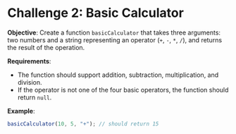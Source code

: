 # Challenge 2: Basic Calculator

**Objective**: Create a function `basicCalculator` that takes three arguments: two numbers and a string representing an operator (`+`, `-`, `*`, `/`), and returns the result of the operation.

**Requirements**:

- The function should support addition, subtraction, multiplication, and division.
- If the operator is not one of the four basic operators, the function should return `null`.

**Example**:

```javascript
basicCalculator(10, 5, "+"); // should return 15
```
